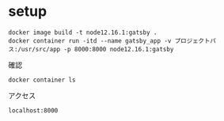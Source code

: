 # setup


```$xslt
docker image build -t node12.16.1:gatsby .
docker container run -itd --name gatsby_app -v プロジェクトパス:/usr/src/app -p 8000:8000 node12.16.1:gatsby
```


確認
```$xslt
docker container ls
```

アクセス
```$xslt
localhost:8000
```
